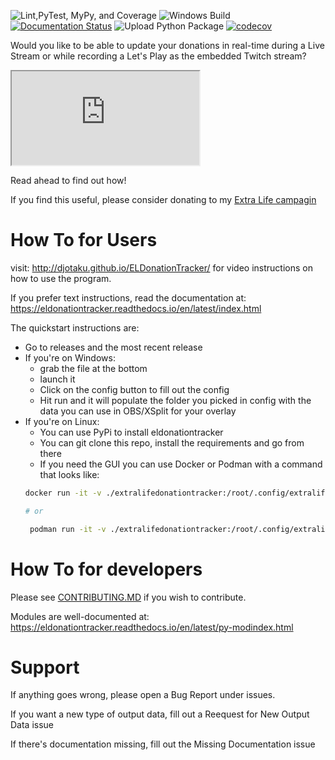 ![Lint,PyTest, MyPy, and Coverage](https://github.com/djotaku/ELDonationTracker/workflows/Lint,PyTest,%20MyPy,%20and%20Coverage/badge.svg?branch=master) ![Windows Build](https://github.com/djotaku/ELDonationTracker/workflows/Windows%20Build/badge.svg) [![Documentation Status](https://readthedocs.org/projects/eldonationtracker/badge/?version=latest)](https://eldonationtracker.readthedocs.io/en/latest/?badge=latest) ![Upload Python Package](https://github.com/djotaku/ELDonationTracker/workflows/Upload%20Python%20Package/badge.svg) [![codecov](https://codecov.io/gh/djotaku/ELDonationTracker/branch/master/graph/badge.svg)](https://codecov.io/gh/djotaku/ELDonationTracker)



Would you like to be able to update your donations in real-time during a Live Stream or while recording a Let's Play as the embedded Twitch stream?

<iframe
    src="https://player.twitch.tv/?<channel, video, or collection>&parent=streamernews.example.com"
    height="<height>"
    width="<width>"
    allowfullscreen>
</iframe>


Read ahead to find out how!

If you find this useful, please consider donating to my [Extra Life campagin](http://extralife.ericmesa.com)

# How To for Users

visit: http://djotaku.github.io/ELDonationTracker/ for video instructions on how to use the program.

If you prefer text instructions, read the documentation at: https://eldonationtracker.readthedocs.io/en/latest/index.html

The quickstart instructions are:
- Go to releases and the most recent release
- If you're on Windows:
  - grab the file at the bottom
  - launch it
  - Click on the config button to fill out the config
  - Hit run and it will populate the folder you picked in config with the data you can use in OBS/XSplit for your overlay
- If you're on Linux:
  - You can use PyPi to install eldonationtracker
  - You can git clone this repo, install the requirements and go from there
  - If you need the GUI you can use Docker or Podman with a command that looks like:
  ```bash
  docker run -it -v ./extralifedonationtracker:/root/.config/extralifedonationtracker -v ./testoutput:/root/output djotaku/eldonationtracker:latest
  
  # or
  
   podman run -it -v ./extralifedonationtracker:/root/.config/extralifedonationtracker:Z -v ./testoutput:/root/output:Z djotaku/eldonationtracker:latest
  ```

# How To for developers

Please see [CONTRIBUTING.MD](https://github.com/djotaku/ELDonationTracker/blob/master/CONTRIBUTING.md) if you wish to contribute. 

Modules are well-documented at: https://eldonationtracker.readthedocs.io/en/latest/py-modindex.html

# Support

If anything goes wrong, please open a Bug Report under issues.

If you want a new type of output data, fill out a Reequest for New Output Data issue

If there's documentation missing, fill out the Missing Documentation issue 
